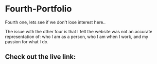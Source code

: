# Fourth-Portfolio
Fourth one, lets see if we don't lose interest here.. 

The issue with the other four is that I felt the website was not an accurate representation of: who I am as a person, who I am when I work, and my passion for what I do.

## Check out the live link: 

  
